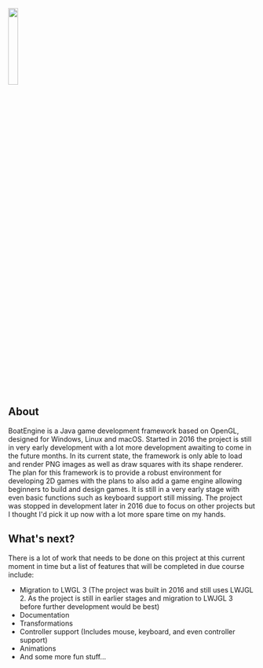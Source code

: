 <img src="https://i.imgur.com/7IWwbtd.png" width=20%/>

## About
BoatEngine is a Java game development framework based on OpenGL, designed for Windows, Linux and macOS. Started in 2016 the project is still in very early development with a lot more development awaiting to come in the future months. In its current state, the framework is only able to load and render PNG images as well as draw squares with its shape renderer. The plan for this framework is to provide a robust environment for developing 2D games with the plans to also add a game engine allowing beginners to build and design games. It is still in a very early stage with even basic functions such as keyboard support still missing. The project was stopped in development later in 2016 due to focus on other projects but I thought I'd pick it up now with a lot more spare time on my hands.

## What's next?
There is a lot of work that needs to be done on this project at this current moment in time but a list of features that will be completed in due course include:
- Migration to LWGL 3 (The project was built in 2016 and still uses LWJGL 2. As the project is still in earlier stages and migration to LWJGL 3 before further development would be best)
- Documentation
- Transformations
- Controller support (Includes mouse, keyboard, and even controller support)
- Animations
- And some more fun stuff...
